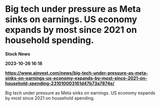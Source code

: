 # Big tech under pressure as Meta sinks on earnings. US economy expands by most since 2021 on household spending.
**Stock News**

**2023-10-26 16:18**

**https://www.ainvest.com/news/big-tech-under-pressure-as-meta-sinks-on-earnings-us-economy-expands-by-most-since-2021-on-household-spending-231010003161d47b73a7874e/**

Big tech under pressure as Meta sinks on earnings. US economy expands by most since 2021 on household spending.